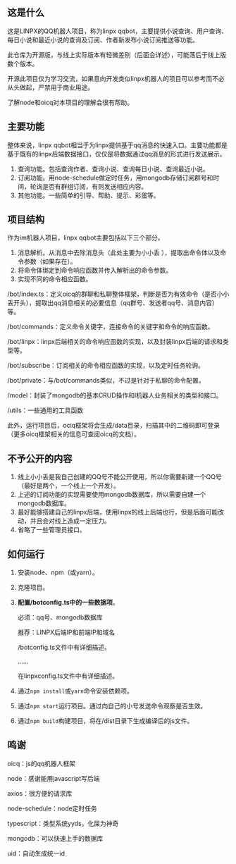 ## 这是什么

这是LINPX的QQ机器人项目，称为linpx qqbot，主要提供小说查询、用户查询、每日小说和最近小说的查询及订阅、作者新发布小说订阅推送等功能。

此仓库为开源版，与线上实际版本有轻微差别（后面会详述），可能落后于线上版数个版本。

开源此项目仅为学习交流，如果意向开发类似linpx机器人的项目可以参考而不必从头做起，严禁用于商业用途。

了解node和oicq对本项目的理解会很有帮助。



## 主要功能

整体来说，linpx qqbot相当于为linpx提供基于qq消息的快速入口。主要功能都是基于既有的linpx后端数据接口，仅仅是将数据通过qq消息的形式进行发送展示。

1. 查询功能。包括查询作者、查询小说、查询每日小说、查询最近小说。
2. 订阅功能。用node-schedule做定时任务，用mongodb存储订阅群号和时间，轮询是否有群组订阅，有则发送相应内容。
3. 其他功能。一些简单的引导、帮助、提示、彩蛋等。




## 项目结构

作为im机器人项目，linpx qqbot主要包括以下三个部分。

1. 消息解析。从消息中去除消息头（此处主要为小小丢 ），提取出命令体以及命令参数（如果存在）。
2. 将命令体绑定到命令响应函数并传入解析出的命令参数。
3. 实现不同的命令相应函数。



/bot/index.ts：定义oicq的群聊和私聊整体框架，判断是否为有效命令（是否小小丢开头），提取出qq消息相关的必要信息（qq群号、发送者qq号、消息内容）等。

/bot/commands：定义命令关键字，连接命令的关键字和命令的响应函数。

/bot/linpx：linpx后端相关的命令响应函数的实现，以及封装linpx后端的请求和类型等。

/bot/subscribe：订阅相关的命令相应函数的实现，以及定时任务轮询。

/bot/private：与/bot/commands类似，不过是针对于私聊的命令配置。

/model：封装了mongodb的基本CRUD操作和l机器人业务相关的类型和接口。

/utils：一些通用的工具函数



此外，运行项目后，ociq框架将会生成/data目录，扫描其中的二维码即可登录（更多oicq框架相关的信息可查阅oicq的文档）。



## 不予公开的内容

1. 线上小小丢是我自己创建的QQ号不能公开使用，所以你需要新建一个QQ号（最好是两个，一个线上一个开发）。
2. 上述的订阅功能的实现需要使用mongodb数据库，所以需要自建一个mongodb数据库。
3. 最好能够搭建自己的linpx后端，使用linpx的线上后端也行，但是后面可能改动，并且会对线上造成一定压力。
4. 省略了一些管理员接口。



## 如何运行

1. 安装node、npm（或yarn）。

2. 克隆项目。

3. **配置/botconfig.ts中的一些数据项**。

   必须：qq号、mongodb数据库

   推荐：LINPX后端IP和前端IP和域名

   /botconfig.ts文件中有详细描述。

   ……

   在linpxconfig.ts文件中有详细描述。

4. 通过`npm install`或`yarn`命令安装依赖项。

5. 通过`npm start`运行项目。通过向自己的小号发送命令观察是否生效。

6. 通过`npm build`构建项目，将在/dist目录下生成编译后的js文件。



## 鸣谢

oicq：js的qq机器人框架

node：感谢能用javascript写后端

axios：很方便的请求库

node-schedule：node定时任务

typescript：类型系统yyds，化屎为神奇

mongodb：可以快速上手的数据库

uid：自动生成统一id

